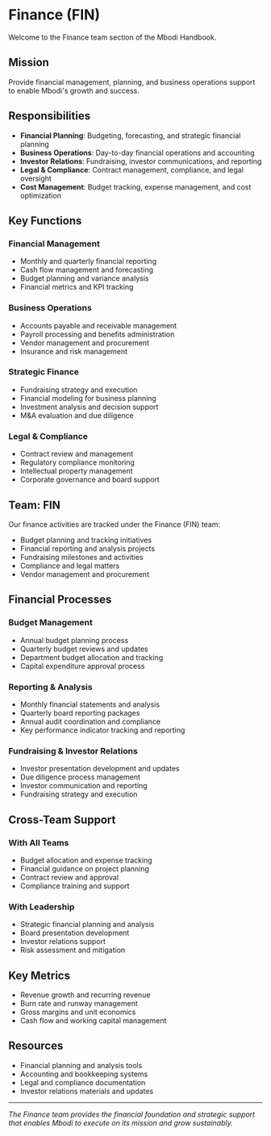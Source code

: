 # Finance (FIN)

Welcome to the Finance team section of the Mbodi Handbook.

## Mission

Provide financial management, planning, and business operations support to enable Mbodi's growth and success.

## Responsibilities

- **Financial Planning**: Budgeting, forecasting, and strategic financial planning
- **Business Operations**: Day-to-day financial operations and accounting
- **Investor Relations**: Fundraising, investor communications, and reporting
- **Legal & Compliance**: Contract management, compliance, and legal oversight
- **Cost Management**: Budget tracking, expense management, and cost optimization

## Key Functions

### Financial Management
- Monthly and quarterly financial reporting
- Cash flow management and forecasting
- Budget planning and variance analysis
- Financial metrics and KPI tracking

### Business Operations
- Accounts payable and receivable management
- Payroll processing and benefits administration
- Vendor management and procurement
- Insurance and risk management

### Strategic Finance
- Fundraising strategy and execution
- Financial modeling for business planning
- Investment analysis and decision support
- M&A evaluation and due diligence

### Legal & Compliance
- Contract review and management
- Regulatory compliance monitoring
- Intellectual property management
- Corporate governance and board support

## Team: FIN

Our finance activities are tracked under the Finance (FIN) team:

- Budget planning and tracking initiatives
- Financial reporting and analysis projects
- Fundraising milestones and activities
- Compliance and legal matters
- Vendor management and procurement

## Financial Processes

### Budget Management
- Annual budget planning process
- Quarterly budget reviews and updates
- Department budget allocation and tracking
- Capital expenditure approval process

### Reporting & Analysis
- Monthly financial statements and analysis
- Quarterly board reporting packages
- Annual audit coordination and compliance
- Key performance indicator tracking and reporting

### Fundraising & Investor Relations
- Investor presentation development and updates
- Due diligence process management
- Investor communication and reporting
- Fundraising strategy and execution

## Cross-Team Support

### With All Teams
- Budget allocation and expense tracking
- Financial guidance on project planning
- Contract review and approval
- Compliance training and support

### With Leadership
- Strategic financial planning and analysis
- Board presentation development
- Investor relations support
- Risk assessment and mitigation

## Key Metrics

- Revenue growth and recurring revenue
- Burn rate and runway management
- Gross margins and unit economics
- Cash flow and working capital management

## Resources

- Financial planning and analysis tools
- Accounting and bookkeeping systems
- Legal and compliance documentation
- Investor relations materials and updates

---

*The Finance team provides the financial foundation and strategic support that enables Mbodi to execute on its mission and grow sustainably.*
